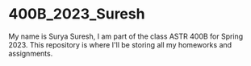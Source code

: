 # 400B_2023_Suresh
My name is Surya Suresh, I am part of the class ASTR 400B for Spring 2023. This repository is where I'll be storing all my homeworks and assignments.
